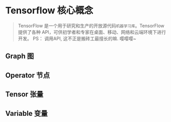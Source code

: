 # Tensorflow 核心概念

> TensorFlow 是一个用于研究和生产的开放源代码`机器学习库`。TensorFlow 提供了各种 API，可供初学者和专家在桌面、移动、网络和云端环境下进行开发。
PS： 调用API, 这不正是搬砖工最擅长的嘛. 嘤嘤嘤~

## Graph 图

## Operator 节点

## Tensor 张量

## Variable 变量
